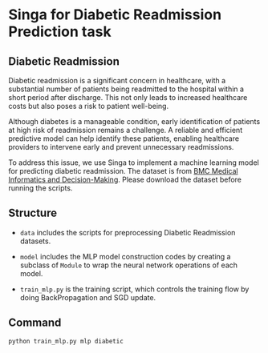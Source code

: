 <!--
    Licensed to the Apache Software Foundation (ASF) under one
    or more contributor license agreements.  See the NOTICE file
    distributed with this work for additional information
    regarding copyright ownership.  The ASF licenses this file
    to you under the Apache License, Version 2.0 (the
    "License"); you may not use this file except in compliance
    with the License.  You may obtain a copy of the License at

      http://www.apache.org/licenses/LICENSE-2.0

    Unless required by applicable law or agreed to in writing,
    software distributed under the License is distributed on an
    "AS IS" BASIS, WITHOUT WARRANTIES OR CONDITIONS OF ANY
    KIND, either express or implied.  See the License for the
    specific language governing permissions and limitations
    under the License.
-->

# Singa for Diabetic Readmission Prediction task

## Diabetic Readmission

Diabetic readmission is a significant concern in healthcare, with a substantial number of patients being readmitted to the hospital within a short period after discharge. This not only leads to increased healthcare costs but also poses a risk to patient well-being.

Although diabetes is a manageable condition, early identification of patients at high risk of readmission remains a challenge. A reliable and efficient predictive model can help identify these patients, enabling healthcare providers to intervene early and prevent unnecessary readmissions.

To address this issue, we use Singa to implement a machine learning model for predicting diabetic readmission. The dataset is from [BMC Medical Informatics and Decision-Making](https://bmcmedinformdecismak.biomedcentral.com/articles/10.1186/s12911-021-01423-y). Please download the dataset before running the scripts.


## Structure

* `data` includes the scripts for preprocessing Diabetic Readmission datasets.

* `model` includes the MLP model construction codes by creating
  a subclass of `Module` to wrap the neural network operations 
  of each model.

* `train_mlp.py` is the training script, which controls the training flow by
  doing BackPropagation and SGD update.

## Command
```bash
python train_mlp.py mlp diabetic
```